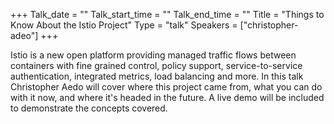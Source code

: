 +++
Talk_date = ""
Talk_start_time = ""
Talk_end_time = ""
Title = "Things to Know About the Istio Project"
Type = "talk"
Speakers = ["christopher-adeo"]
+++


Istio is a new open platform providing managed traffic flows between containers with fine grained control, policy support, service-to-service authentication, integrated metrics, load balancing and more. In this talk Christopher Aedo will cover where this project came from, what you can do with it now, and where it's headed in the future. A live demo will be included to demonstrate the concepts covered.
